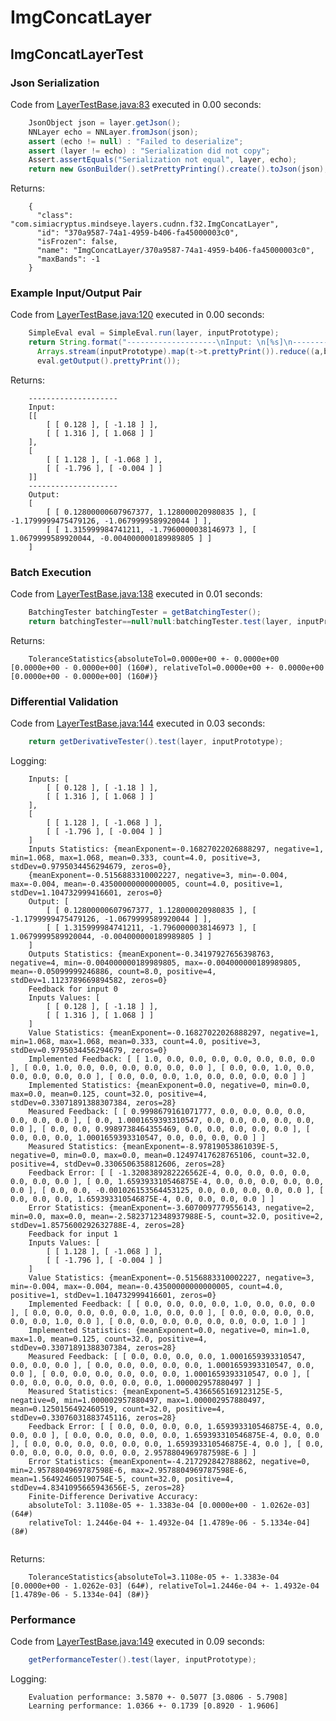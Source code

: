 # ImgConcatLayer
## ImgConcatLayerTest
### Json Serialization
Code from [LayerTestBase.java:83](../../../../../../../../../MindsEye/src/test/java/com/simiacryptus/mindseye/layers/LayerTestBase.java#L83) executed in 0.00 seconds: 
```java
    JsonObject json = layer.getJson();
    NNLayer echo = NNLayer.fromJson(json);
    assert (echo != null) : "Failed to deserialize";
    assert (layer != echo) : "Serialization did not copy";
    Assert.assertEquals("Serialization not equal", layer, echo);
    return new GsonBuilder().setPrettyPrinting().create().toJson(json);
```

Returns: 

```
    {
      "class": "com.simiacryptus.mindseye.layers.cudnn.f32.ImgConcatLayer",
      "id": "370a9587-74a1-4959-b406-fa45000003c0",
      "isFrozen": false,
      "name": "ImgConcatLayer/370a9587-74a1-4959-b406-fa45000003c0",
      "maxBands": -1
    }
```



### Example Input/Output Pair
Code from [LayerTestBase.java:120](../../../../../../../../../MindsEye/src/test/java/com/simiacryptus/mindseye/layers/LayerTestBase.java#L120) executed in 0.00 seconds: 
```java
    SimpleEval eval = SimpleEval.run(layer, inputPrototype);
    return String.format("--------------------\nInput: \n[%s]\n--------------------\nOutput: \n%s",
      Arrays.stream(inputPrototype).map(t->t.prettyPrint()).reduce((a,b)->a+",\n"+b).get(),
      eval.getOutput().prettyPrint());
```

Returns: 

```
    --------------------
    Input: 
    [[
    	[ [ 0.128 ], [ -1.18 ] ],
    	[ [ 1.316 ], [ 1.068 ] ]
    ],
    [
    	[ [ 1.128 ], [ -1.068 ] ],
    	[ [ -1.796 ], [ -0.004 ] ]
    ]]
    --------------------
    Output: 
    [
    	[ [ 0.12800000607967377, 1.128000020980835 ], [ -1.1799999475479126, -1.0679999589920044 ] ],
    	[ [ 1.315999984741211, -1.7960000038146973 ], [ 1.0679999589920044, -0.004000000189989805 ] ]
    ]
```



### Batch Execution
Code from [LayerTestBase.java:138](../../../../../../../../../MindsEye/src/test/java/com/simiacryptus/mindseye/layers/LayerTestBase.java#L138) executed in 0.01 seconds: 
```java
    BatchingTester batchingTester = getBatchingTester();
    return batchingTester==null?null:batchingTester.test(layer, inputPrototype);
```

Returns: 

```
    ToleranceStatistics{absoluteTol=0.0000e+00 +- 0.0000e+00 [0.0000e+00 - 0.0000e+00] (160#), relativeTol=0.0000e+00 +- 0.0000e+00 [0.0000e+00 - 0.0000e+00] (160#)}
```



### Differential Validation
Code from [LayerTestBase.java:144](../../../../../../../../../MindsEye/src/test/java/com/simiacryptus/mindseye/layers/LayerTestBase.java#L144) executed in 0.03 seconds: 
```java
    return getDerivativeTester().test(layer, inputPrototype);
```
Logging: 
```
    Inputs: [
    	[ [ 0.128 ], [ -1.18 ] ],
    	[ [ 1.316 ], [ 1.068 ] ]
    ],
    [
    	[ [ 1.128 ], [ -1.068 ] ],
    	[ [ -1.796 ], [ -0.004 ] ]
    ]
    Inputs Statistics: {meanExponent=-0.16827022026888297, negative=1, min=1.068, max=1.068, mean=0.333, count=4.0, positive=3, stdDev=0.9795034456294679, zeros=0},
    {meanExponent=-0.5156883310002227, negative=3, min=-0.004, max=-0.004, mean=-0.43500000000000005, count=4.0, positive=1, stdDev=1.104732999416601, zeros=0}
    Output: [
    	[ [ 0.12800000607967377, 1.128000020980835 ], [ -1.1799999475479126, -1.0679999589920044 ] ],
    	[ [ 1.315999984741211, -1.7960000038146973 ], [ 1.0679999589920044, -0.004000000189989805 ] ]
    ]
    Outputs Statistics: {meanExponent=-0.34197927656398763, negative=4, min=-0.004000000189989805, max=-0.004000000189989805, mean=-0.05099999246886, count=8.0, positive=4, stdDev=1.1123789669894582, zeros=0}
    Feedback for input 0
    Inputs Values: [
    	[ [ 0.128 ], [ -1.18 ] ],
    	[ [ 1.316 ], [ 1.068 ] ]
    ]
    Value Statistics: {meanExponent=-0.16827022026888297, negative=1, min=1.068, max=1.068, mean=0.333, count=4.0, positive=3, stdDev=0.9795034456294679, zeros=0}
    Implemented Feedback: [ [ 1.0, 0.0, 0.0, 0.0, 0.0, 0.0, 0.0, 0.0 ], [ 0.0, 1.0, 0.0, 0.0, 0.0, 0.0, 0.0, 0.0 ], [ 0.0, 0.0, 1.0, 0.0, 0.0, 0.0, 0.0, 0.0 ], [ 0.0, 0.0, 0.0, 1.0, 0.0, 0.0, 0.0, 0.0 ] ]
    Implemented Statistics: {meanExponent=0.0, negative=0, min=0.0, max=0.0, mean=0.125, count=32.0, positive=4, stdDev=0.33071891388307384, zeros=28}
    Measured Feedback: [ [ 0.9998679161071777, 0.0, 0.0, 0.0, 0.0, 0.0, 0.0, 0.0 ], [ 0.0, 1.0001659393310547, 0.0, 0.0, 0.0, 0.0, 0.0, 0.0 ], [ 0.0, 0.0, 0.9989738464355469, 0.0, 0.0, 0.0, 0.0, 0.0 ], [ 0.0, 0.0, 0.0, 1.0001659393310547, 0.0, 0.0, 0.0, 0.0 ] ]
    Measured Statistics: {meanExponent=-8.97819053861039E-5, negative=0, min=0.0, max=0.0, mean=0.12497417628765106, count=32.0, positive=4, stdDev=0.3306506358812606, zeros=28}
    Feedback Error: [ [ -1.3208389282226562E-4, 0.0, 0.0, 0.0, 0.0, 0.0, 0.0, 0.0 ], [ 0.0, 1.659393310546875E-4, 0.0, 0.0, 0.0, 0.0, 0.0, 0.0 ], [ 0.0, 0.0, -0.001026153564453125, 0.0, 0.0, 0.0, 0.0, 0.0 ], [ 0.0, 0.0, 0.0, 1.659393310546875E-4, 0.0, 0.0, 0.0, 0.0 ] ]
    Error Statistics: {meanExponent=-3.6070097779556143, negative=2, min=0.0, max=0.0, mean=-2.5823712348937988E-5, count=32.0, positive=2, stdDev=1.8575600292632788E-4, zeros=28}
    Feedback for input 1
    Inputs Values: [
    	[ [ 1.128 ], [ -1.068 ] ],
    	[ [ -1.796 ], [ -0.004 ] ]
    ]
    Value Statistics: {meanExponent=-0.5156883310002227, negative=3, min=-0.004, max=-0.004, mean=-0.43500000000000005, count=4.0, positive=1, stdDev=1.104732999416601, zeros=0}
    Implemented Feedback: [ [ 0.0, 0.0, 0.0, 0.0, 1.0, 0.0, 0.0, 0.0 ], [ 0.0, 0.0, 0.0, 0.0, 0.0, 1.0, 0.0, 0.0 ], [ 0.0, 0.0, 0.0, 0.0, 0.0, 0.0, 1.0, 0.0 ], [ 0.0, 0.0, 0.0, 0.0, 0.0, 0.0, 0.0, 1.0 ] ]
    Implemented Statistics: {meanExponent=0.0, negative=0, min=1.0, max=1.0, mean=0.125, count=32.0, positive=4, stdDev=0.33071891388307384, zeros=28}
    Measured Feedback: [ [ 0.0, 0.0, 0.0, 0.0, 1.0001659393310547, 0.0, 0.0, 0.0 ], [ 0.0, 0.0, 0.0, 0.0, 0.0, 1.0001659393310547, 0.0, 0.0 ], [ 0.0, 0.0, 0.0, 0.0, 0.0, 0.0, 1.0001659393310547, 0.0 ], [ 0.0, 0.0, 0.0, 0.0, 0.0, 0.0, 0.0, 1.000002957880497 ] ]
    Measured Statistics: {meanExponent=5.4366565169123125E-5, negative=0, min=1.000002957880497, max=1.000002957880497, mean=0.1250156492460519, count=32.0, positive=4, stdDev=0.33076031883745116, zeros=28}
    Feedback Error: [ [ 0.0, 0.0, 0.0, 0.0, 1.659393310546875E-4, 0.0, 0.0, 0.0 ], [ 0.0, 0.0, 0.0, 0.0, 0.0, 1.659393310546875E-4, 0.0, 0.0 ], [ 0.0, 0.0, 0.0, 0.0, 0.0, 0.0, 1.659393310546875E-4, 0.0 ], [ 0.0, 0.0, 0.0, 0.0, 0.0, 0.0, 0.0, 2.9578804969787598E-6 ] ]
    Error Statistics: {meanExponent=-4.217292842788862, negative=0, min=2.9578804969787598E-6, max=2.9578804969787598E-6, mean=1.564924605190754E-5, count=32.0, positive=4, stdDev=4.8341095665943656E-5, zeros=28}
    Finite-Difference Derivative Accuracy:
    absoluteTol: 3.1108e-05 +- 1.3383e-04 [0.0000e+00 - 1.0262e-03] (64#)
    relativeTol: 1.2446e-04 +- 1.4932e-04 [1.4789e-06 - 5.1334e-04] (8#)
    
```

Returns: 

```
    ToleranceStatistics{absoluteTol=3.1108e-05 +- 1.3383e-04 [0.0000e+00 - 1.0262e-03] (64#), relativeTol=1.2446e-04 +- 1.4932e-04 [1.4789e-06 - 5.1334e-04] (8#)}
```



### Performance
Code from [LayerTestBase.java:149](../../../../../../../../../MindsEye/src/test/java/com/simiacryptus/mindseye/layers/LayerTestBase.java#L149) executed in 0.09 seconds: 
```java
    getPerformanceTester().test(layer, inputPrototype);
```
Logging: 
```
    Evaluation performance: 3.5870 +- 0.5077 [3.0806 - 5.7908]
    Learning performance: 1.0366 +- 0.1739 [0.8920 - 1.9606]
    
```

